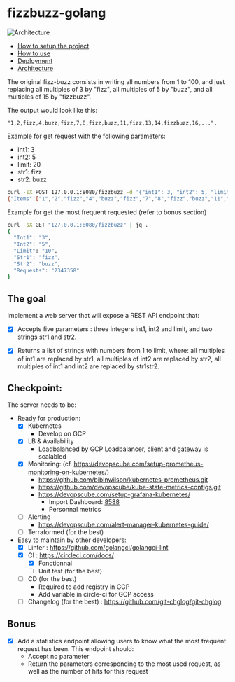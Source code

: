 # fizzbuzz-golang

![Architecture](https://raw.github.com/reversTeam/fizzbuzz-golang/master/docs/assets/fizzbuzz-architecture.jpg)

- [How to setup the project](https://github.com/reversTeam/fizzbuzz-golang/tree/master/docs/setup.md)
- [How to use](https://github.com/reversTeam/fizzbuzz-golang/tree/master/docs/how_to_use.md)
- [Deployment](https://github.com/reversTeam/fizzbuzz-golang/tree/master/docs/deployment.md)
- [Architecture](https://github.com/reversTeam/fizzbuzz-golang/tree/master/docs/architecture.md)

The original fizz-buzz consists in writing all numbers from 1 to 100, and just replacing all multiples of 3 by "fizz", all multiples of 5 by "buzz", and all multiples of 15 by "fizzbuzz".

The output would look like this:
```
"1,2,fizz,4,buzz,fizz,7,8,fizz,buzz,11,fizz,13,14,fizzbuzz,16,...".
```

Example for get request with the following parameters:
 - int1: 3
 - int2: 5
 - limit: 20
 - str1: fizz
 - str2: buzz
```bash
curl -sX POST 127.0.0.1:8080/fizzbuzz -d '{"int1": 3, "int2": 5, "limit" : 20, "str1": "fizz", "str2":"buzz"}' | jq .
{"Items":["1","2","fizz","4","buzz","fizz","7","8","fizz","buzz","11","fizz","13","14","fizzbuzz","16","17","fizz","19","buzz"]}
```

Example for get the most frequent requested (refer to bonus section)
```bash
curl -sX GET "127.0.0.1:8080/fizzbuzz" | jq .
{
  "Int1": "3",
  "Int2": "5",
  "Limit": "10",
  "Str1": "fizz",
  "Str2": "buzz",
  "Requests": "2347358"
}
```


## The goal
Implement a web server that will expose a REST API endpoint that:
  - [x] Accepts five parameters : three integers int1, int2 and limit, and two strings str1 and str2.
  - [x] Returns a list of strings with numbers from 1 to limit, where: all multiples of int1 are replaced by str1, all multiples of int2 are replaced by str2, all multiples of int1 and int2 are replaced by str1str2.


## Checkpoint:
The server needs to be:
  - Ready for production:
	- [x] Kubernetes
	  - Develop on GCP
	- [x] LB & Availability
	  - Loadbalanced by GCP Loadbalancer, client and gateway is scalabled
	- [x] Monitoring: (cf. https://devopscube.com/setup-prometheus-monitoring-on-kubernetes/)
	  - https://github.com/bibinwilson/kubernetes-prometheus.git
	  - https://github.com/devopscube/kube-state-metrics-configs.git
	  - https://devopscube.com/setup-grafana-kubernetes/
	    - Import Dashboard: [8588](https://grafana.com/grafana/dashboards/8588)
	    - Personnal metrics
	- [ ] Alerting
	  - https://devopscube.com/alert-manager-kubernetes-guide/
	- [ ] Terraformed (for the best)

  - Easy to maintain by other developers:
	- [x] Linter : https://github.com/golangci/golangci-lint
	- [x] CI : https://circleci.com/docs/
	  - [x] Fonctionnal
	  - [ ] Unit test (for the best)
	- [ ] CD (for the best)
		- Required to add registry in GCP
		- Add variable in circle-ci for GCP access
	- [ ] Changelog (for the best) : https://github.com/git-chglog/git-chglog

## Bonus
  - [x] Add a statistics endpoint allowing users to know what the most frequent request has been. This endpoint should:
	- Accept no parameter
	- Return the parameters corresponding to the most used request, as well as the number of hits for this request
